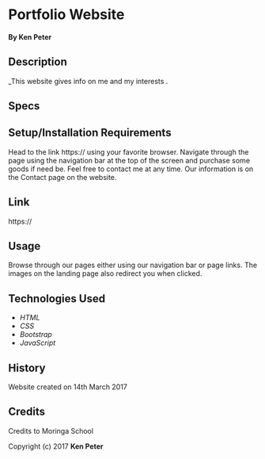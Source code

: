 # Portfolio Website

#### By Ken Peter

## Description

_This website gives info on me and my interests .
## Specs
## Setup/Installation Requirements

Head to the link https:// using your favorite browser. Navigate through the page using the navigation bar at the top of the screen and purchase some goods if need be.
Feel free to contact me at any time. Our information is on the Contact page on the website.

## Link
https://

## Usage
Browse through our pages either using our navigation bar or page links. The images on the landing page also redirect you when clicked.

## Technologies Used

* _HTML_
* _CSS_
* _Bootstrap_
* _JavaScript_

## History
Website created on 14th March 2017

## Credits
Credits to Moringa School



Copyright (c) 2017 **Ken Peter**
